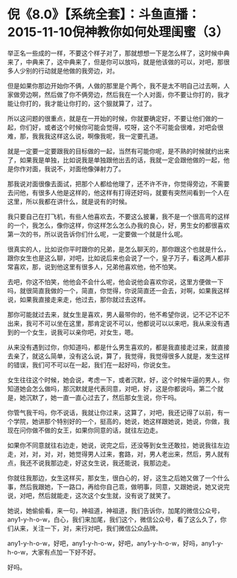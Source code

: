 # 倪《8.0》【系统全套】：斗鱼直播：2015-11-10倪神教你如何处理闺蜜（3）

举正名一些成的一样，不要这个样子对了，那就想想一下是怎么样了，这时候中典来了，中典来了，这中典来了，但是你可以放吗，就是他该做的可以，对吧，那很多人少别的行动就是他做的我旁边，对。

但是如果你那边开始你不俩，人做的那里是个两个，我不是太不明自己过去啊，人家做旁边啊，然后做了你不俩旁边，然后我在一个人对面，你不要让你打的，我才能让你打的，我才能让你打的，这个狠就算了，过了。

所以这问题的很重点，就是在一开始的时候，你就要确定好，不要让他们做的一起，你们好，或者这个时候你可能会觉得，哎呀，这个不可能会很难，对吧会很难，那，我我我这样这么说，啊像我呢，我一定要孔道。

就是一定要一定要跟我的目标做的一起，当然有可能你呢，是不熟的时候就约出来了，如果我是单独，比如说我是单独跟他出去的话，我就一定会跟他做的一起，他是你作对面，我说不，对面他像弹射力了。

那我说对面很像去面试，把那个人都给他理了，还不许不许，你觉得旁边，不需要去问他，有很多人他是这样的，他这样有打得还好吗，就要有突然间看到一个人在这里，所以我都在讲什么，就是说有的时候。

我只要自己在打飞机，有些人他喜欢去，不要这么披薯，我不是一个很高弯的这样的一个，我怎么，像你这样，你这样怎么怎么办我的良心，好，男生女的都很喜欢第一次的书，所以说告诉你们什么呢，一定要做一个就是什么呢。

很真实的人，比如说你平时跟你的兄弟，是怎么聊天的，那你跟这个也就是什么，跟你女生也是这么聊，对吧，比如说后来也会说了一个，皇子万子，看这两人都非常喜欢，那，说到他这里有很多人，兄弟他喜欢他，他不怕笑。

去吧，你这不怕笑，他他会不会什么呢，他会说他会喜欢你说，这里方便做一下吗，就很简直我做的一个，简直，你觉得，你说简直还一会去，对啊，如果我这样说，如果我直接走来走，他过去，那你就过去这样。

那你可能就过去来，就女生是喜欢，男人最带你的，他不希望你说，记不记不记不出来，我可不可以坐在这里，那肯定说不可以，他都说可以以来吧，我从来没有遇到的一个女生，说我可以亲你吧，对女生，嗯。

从来没有遇到过你，你知道吗，都是什么男生喜欢的，都是我直接走过来，就直接去亲了，就这么简单，没有这么说，算了，我觉得，我觉得很多人就是，发生这样的错误，我们可不可以在一起，我们在一起好吗，你说女生。

女生往往这个时候，她会说，考虑一下，或者沉默，好，这个时候牛逼的男人，你知道她会怎么做吗，那沉默就是代表同意，对吧，好，这是你都说吗，第二个就是，她沉默了，她一直一直心过去了，然后那女生说，你干吗。

你管气我干吗，你不说话，我就让你过来，这算了，对吧，我还记得了以前，有一个学院，她讲那个特别好的一个，挺高的，她说，她这样跟她说，她说，你做，我现在问你做不做的女王，如果你同意的话，就往左边走。

如果你不同意就往右边走，她说，说完之后，还没等到女生还敢拉，她说我往左边走，对，对，对，对，她觉得男人过来，套路，对，男人老出来，然后，男人就有点，我还不说我那边走，好这女生说，我还能说，我那边走。

你就往我那边，女生这样买，那女生，很白心的，好，这生之后她又做了一个什么事，然后我跟她，下一路口，再给你自己乖，做明事，同意，又跟她说，她又说完说，对吧，然后就能走，这次这个女生就，没有说了就笑了。

她说，她偷偷看，来一句，神祖道，神祖道，我们告诉你，加尾的微信公众号，any1-y-h-o-w，白心，我们来加尾，我们这个，微信公众号，看了这么久了，你们从来，关注一下，对，来行对吧，我们微信公众品牌。

any1-y-h-o-w，好吧，any1-y-h-o-w，好吧，any1-y-h-o-w，好吗，any1-y-h-o-w，大家有点加一下好不好。

好吗。